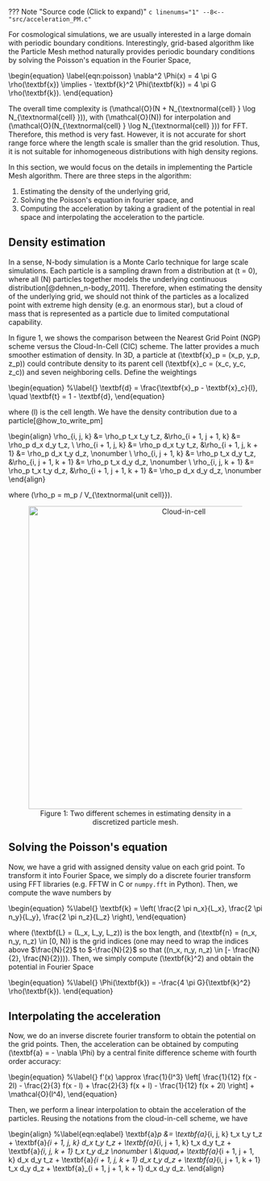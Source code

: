 ??? Note "Source code (Click to expand)"
    ```c linenums="1"
    --8<-- "src/acceleration_PM.c"
    ```

For cosmological simulations, we are usually interested in a large domain with
periodic boundary conditions. Interestingly, grid-based algorithm
like the Particle Mesh method naturally provides periodic boundary conditions
by solving the Poisson's equation in the Fourier Space,

\begin{equation}
    \label{eqn:poisson}
    \nabla^2 \Phi(x) = 4 \pi G \rho(\textbf{x})
    \implies - \textbf{k}^2 \Phi(\textbf{k}) = 4 \pi G \rho(\textbf{k}).
\end{equation}

The overall time complexity is \(\mathcal{O}(N + N_{\textnormal{cell} } \log N_{\textnormal{cell} })\),
with \(\mathcal{O}(N)\) for interpolation and \(\mathcal{O}(N_{\textnormal{cell} } \log N_{\textnormal{cell} })\) for FFT.
Therefore, this method is very fast. However, it is not accurate for short range force where
the length scale is smaller than the grid resolution. Thus, it is not suitable for inhomogeneous
distributions with high density regions.

In this section, we would focus on the details in implementing the Particle Mesh algorithm.
There are three steps in the algorithm: 

1. Estimating the density of the underlying grid,
2. Solving the Poisson's equation in fourier space, and
3. Computing the acceleration by taking a gradient of the potential in real space
and interpolating the acceleration to the particle.


## Density estimation
In a sense, N-body simulation is a Monte Carlo technique for large scale simulations.
Each particle is a sampling drawn from a distribution at \(t = 0\), where all \(N\)
particles together models the underlying continuous distribution[@dehnen_n-body_2011].
Therefore, when estimating the density of the underlying grid, we should not think of the particles as a
localized point with extreme high density (e.g. an enormous star), but a cloud of mass that
is represented as a particle due to limited computational capability.

In figure 1, we shows the comparison between the Nearest Grid Point (NGP)
scheme versus the Cloud-In-Cell (CIC) scheme. The latter provides a much
smoother estimation of density. In 3D, a particle at \(\textbf{x}_p = (x_p, y_p, z_p)\) could contribute density to its
parent cell \(\textbf{x}_c = (x_c, y_c, z_c)\) and seven neighboring cells. Define the weightings

\begin{equation}
    %\label{}
    \textbf{d} = \frac{\textbf{x}_p - \textbf{x}_c}{l}, \quad
    \textbf{t} = 1 - \textbf{d},
\end{equation}

where \(l\) is the cell length. We have the density contribution due to a particle[@how_to_write_pm]

\begin{align}
    \rho_{i, j, k} &= \rho_p t_x t_y t_z,       &\rho_{i + 1, j + 1, k} &= \rho_p d_x d_y t_z, \\
    \rho_{i + 1, j, k} &= \rho_p d_x t_y t_z,   &\rho_{i + 1, j, k + 1} &= \rho_p d_x t_y d_z, \nonumber \\
    \rho_{i, j + 1, k} &= \rho_p t_x d_y t_z,   &\rho_{i, j + 1, k + 1} &= \rho_p t_x d_y d_z, \nonumber \\
    \rho_{i, j, k + 1} &= \rho_p t_x t_y d_z,   &\rho_{i + 1, j + 1, k + 1} &= \rho_p d_x d_y d_z, \nonumber
\end{align}

where \(\rho_p = m_p / V_{\textnormal{unit cell}}\).  

<figure style="text-align: center;">
  <img src="../../../examples/media/cloud_in_cell.png" alt="Cloud-in-cell" width="600" style="display: block; margin: auto;" />
  <figcaption>Figure 1: Two different schemes in estimating density in a discretized particle mesh.</figcaption>
</figure>

## Solving the Poisson's equation
Now, we have a grid with assigned density value on each grid point. To transform it into
Fourier Space, we simply do a discrete fourier transform using FFT libraries
(e.g. FFTW in C or `numpy.fft` in Python).
Then, we compute the wave numbers by

\begin{equation}
    %\label{}
    \textbf{k} = \left( \frac{2 \pi n_x}{L_x}, \frac{2 \pi n_y}{L_y}, \frac{2 \pi n_z}{L_z} \right),
\end{equation}

where \(\textbf{L} = (L_x, L_y, L_z)\) is the box length, and
\(\textbf{n} = (n_x, n_y, n_z) \in [0, N)\)
is the grid indices (one may need to wrap the indices above $\frac{N}{2}$ to $-\frac{N}{2}$ so that 
\((n_x, n_y, n_z) \in [- \frac{N}{2}, \frac{N}{2})\)).
Then, we simply compute \(\textbf{k}^2\) and obtain the potential in Fourier Space

\begin{equation}
    %\label{}
    \Phi(\textbf{k}) = -\frac{4 \pi G}{\textbf{k}^2} \rho(\textbf{k}).
\end{equation} 

## Interpolating the acceleration
Now, we do an inverse discrete fourier transform to obtain the potential on the grid points.
Then, the acceleration can be obtained by computing \(\textbf{a} = - \nabla \Phi\) by a central
finite difference scheme with fourth order accuracy:

\begin{equation}
    %\label{}
    f'(x) \approx \frac{1}{l^3} \left[ \frac{1}{12} f(x - 2l) - \frac{2}{3} f(x - l) + \frac{2}{3} f(x + l) - \frac{1}{12} f(x + 2l) \right] + \mathcal{O}(l^4),
\end{equation} 

Then, we perform a linear interpolation to obtain the acceleration of the particles.
Reusing the notations from the cloud-in-cell scheme, we have

\begin{align}
    %\label{eqn:eqlabel}
    \textbf{a}_p 
    &= \textbf{a}_{i, j, k} t_x t_y t_z
    + \textbf{a}_{i + 1, j, k} d_x t_y t_z
    + \textbf{a}_{i, j + 1, k} t_x d_y t_z
    + \textbf{a}_{i, j, k + 1} t_x t_y d_z \nonumber \\
    &\quad\,+
    \textbf{a}_{i + 1, j + 1, k} d_x d_y t_z
    + \textbf{a}_{i + 1, j, k + 1} d_x t_y d_z
    + \textbf{a}_{i, j + 1, k + 1} t_x d_y d_z
    + \textbf{a}_{i + 1, j + 1, k + 1} d_x d_y d_z. 
\end{align}

